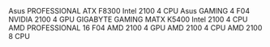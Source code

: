 <?xml version="1.0" encoding="UTF-8"?>
<Devices>
    <motherBoard id="1" name="MB_A1">
        <manufacturer>Asus</manufacturer>
        <type>PROFESSIONAL</type>
        <connfiguration>ATX</connfiguration>
        <Processor id="2">
            <name>F8300</name>
            <manufacturer>Intel</manufacturer>
            <frequencyCore>2100</frequencyCore>
            <coresNumber>4</coresNumber>
            <processorType>CPU</processorType>
        </Processor>
    </motherBoard>
    <videoCard id="3" name="MB_A1">
        <manufacturer>Asus</manufacturer>
        <type>GAMING</type>
        <memoryRAM>4</memoryRAM>
        <Processor id="4">
            <name>F04</name>
            <manufacturer>NVIDIA</manufacturer>
            <frequencyCore>2100</frequencyCore>
            <coresNumber>4</coresNumber>
            <processorType>GPU</processorType>
        </Processor>
    </videoCard>
    <motherBoard id="5" name="ZEN_A1">
        <manufacturer>GIGABYTE</manufacturer>
        <type>GAMING</type>
        <connfiguration>MATX</connfiguration>
        <Processor id="6">
            <name>K5400</name>
            <manufacturer>Intel</manufacturer>
            <frequencyCore>2100</frequencyCore>
            <coresNumber>4</coresNumber>
            <processorType>CPU</processorType>
        </Processor>
    </motherBoard>
    <videoCard id="7" name="VEGA">
        <manufacturer>AMD</manufacturer>
        <type>PROFESSIONAL</type>
        <memoryRAM>16</memoryRAM>
        <Processor id="8">
            <name>F04</name>
            <manufacturer>AMD</manufacturer>
            <frequencyCore>2100</frequencyCore>
            <coresNumber>4</coresNumber>
            <processorType>GPU</processorType>
        </Processor>
    </videoCard>
    <processor id="5" name="FX8300">
        <manufacturer>AMD</manufacturer>
        <frequencyCore>2100</frequencyCore>
        <coresNumber>4</coresNumber>
        <processorType>CPU</processorType>
    </processor>
    <processor id="2" name="Ryzen3500">
        <manufacturer>AMD</manufacturer>
        <frequencyCore>2100</frequencyCore>
        <coresNumber>8</coresNumber>
        <processorType>CPU</processorType>
    </processor>
</Devices>







<?xml version="1.0" encoding="UTF-8"?>
<schema>
    <element name="Devices">
        <complexType>
            <all>
                <elemnet name="motherBoard" type="tns:MotherBoard"
                         minOccurs="2"
                         maxOccurs="unbonded"/>
                <elemnet name="videoCard" type="tns:VideoCard"
                         minOccurs="2"
                         maxOccurs="unbonded"/>
                <elemnet name="processor" type="tns:Processor"
                         minOccurs="2"
                         maxOccurs="unbonded"/>
            </all>
        </complexType>
    </element>
    <complexType name="AbstractComputerParts">
        <atribute name="id" type="int" use="required"/>
        <atribute name="name" type="string" use="otional" default="N/A"/>
        <sequence>
            <element name="manufacturer" type="string"/>
        </sequence>
    </complexType>
    <complexType name="Processor">
        <complexContent>
            <extension base="tns:AbstractComputerParts">
                <sequence>
                    <element name="frequencyCore" type="string"/>
                    <element name="coresNumber" type="int"
                             minOccurs="2"
                             maxOccurs="12"/>
                    <element name="processorType">
                        <simplyTipe>
                            <restriction base="string">
                                <enumaration value="GPU"></enumaration>
                                <enumaration value="CPU"></enumaration>
                            </restriction>
                        </simplyTipe>
                    </element>
                </sequence>
            </extension>
        </complexContent>
    </complexType>
    <complexType name="Board">
        <complexContent>
            <extension base="tns:AbstractComputerParts">
                <sequence>
                    <element name="type">
                        <siplyTipe>
                            <restriction base="string">
                                <enumaration value="GAMING"></enumaration>
                                <enumaration value="PROFESSIONAL"></enumaration>
                            </restriction>
                        </siplyTipe>
                    </element>
                </sequence>
            </extension>
        </complexContent>
    </complexType>
    <complexType name="MotherBoard">
        <complexContent>
            <extension base="tns:Board">
                <sequence>
                    <element name="configuration">
                        <siplyTipe>
                            <restriction base="string">
                                <enumaration value="EATX"></enumaration>
                                <enumaration value="MATX"></enumaration>
                                <enumaration value="ATX"></enumaration>
                            </restriction>
                        </siplyTipe>
                    </element>
                </sequence>
            </extension>
        </complexContent>
    </complexType>
    <complexType name="VideoCard">
        <complexContent>
            <extension base="tns:Board">
                <sequence>
                    <element name="memoryRAM" type="string"/>
                    <element name="processor" type="tns:Processor"/>
                </sequence>
            </extension>
        </complexContent>
    </complexType>
</schema>
